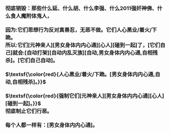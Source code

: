 <h3>
<br>彻底销毁：那些什么延、什么胡、什么李强、什么2011强奸神佛、什么食人魔附体鬼人，
<br>
<br>因为:它们思想行为反对真善忍，无恶不做。它们人心黑业/着火/下跪。
<br>所以:它们[元神亲人][男女身体内内心通][心人][碰到一起]了，[它们自己]就会:[自动打架][自动内乱灭族][自动,男女身体内内心通,自相残杀]。[它们自己自动]。
<br>
<br>$\textsf{\color{red}{人心黑业/着火/下跪。[男女身体内内心通,自动,自相残杀]。}}$
<br>
<br>$\textsf{\color{red}{强制它们[元神亲人][男女身体内内心通][心人][碰到一起]。}}$
<br>彻底制止它们行恶。
<br>
<br>每个人都一样有：[男女身体内内心通]。
</h3>
